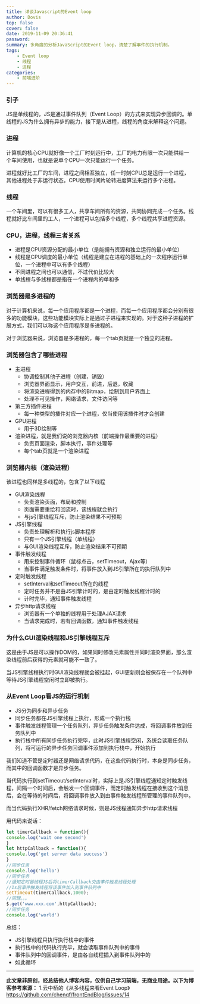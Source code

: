```yaml
---
title: 详谈Javascript的Event loop
author: Dovis
top: false
cover: false
date: 2019-11-09 20:36:41
password:
summary: 多角度的分析JavaScript的Event loop，清楚了解事件的执行机制。
tags:
    - Event loop
    - 线程
    - 进程
categories:
    - 前端进阶
---
```

### 引子
JS是单线程的，JS是通过事件队列（Event Loop）的方式来实现异步回调的。单线程的JS为什么拥有异步的能力，接下是从进程，线程的角度来解释这个问题。

### 进程
计算机的核心CPU就好像一个工厂时刻运行中，工厂的电力有限一次只能供给一个车间使用，也就是说单个CPU一次只能运行一个任务。

进程就好比工厂的车间，进程之间相互独立，任一时刻CPU总是运行一个进程，其他进程处于非运行状态。CPU使用时间片轮转进度算法来运行多个进程。

### 线程
一个车间里，可以有很多工人，共享车间所有的资源，共同协同完成一个任务。线程就好比车间里的工人，一个进程可以包括多个线程，多个线程共享进程资源。

### CPU，进程，线程三者关系
- 进程是CPU资源分配的最小单位（是能拥有资源和独立运行的最小单位）
- 线程是CPU调度的最小单位（线程是建立在进程的基础上的一次程序运行单位，一个进程中可以有多个线程）
- 不同进程之间也可以通信，不过代价比较大
- 单线程与多线程都是指在一个进程内的单和多

### 浏览器是多进程的
对于计算机来说，每一个应用程序都是一个进程，而每一个应用程序都会分别有很多的功能模块，这些功能模块实际上是通过子进程来实现的。对于这种子进程的扩展方式，我们可以称这个应用程序是多进程的。

对于浏览器来说，浏览器是多进程的，每一个tab页就是一个独立的进程。

### 浏览器包含了哪些进程
+ 主进程
    + 协调控制其他子进程（创建，销毁）
    + 浏览器界面显示，用户交互，前进，后退，收藏
    + 将渲染进程得到的内存中的Bitmap，绘制到用户界面上
    + 处理不可见操作，网络请求，文件访问等
+ 第三方插件进程
    + 每一种类型的插件对应一个进程，仅当使用该插件时才会创建
+ GPU进程
    + 用于3D绘制等
+ 渲染进程，就是我们说的浏览器内核（前端操作最重要的进程）
    + 负责页面渲染，脚本执行，事件处理等
    + 每个tab页就是一个渲染进程

### 浏览器内核（渲染进程）
该进程也同样是多线程的，包含了以下线程
+ GUI渲染线程
    + 负责渲染页面，布局和控制
    + 页面需要重绘和回流时，该线程就会执行
    + 与js引擎线程互斥，防止渲染结果不可预期
+ JS引擎线程
    + 负责处理解析和执行js脚本程序
    + 只有一个JS引擎线程（单线程）
    + 与GUI渲染线程互斥，防止渲染结果不可预期
+ 事件触发线程
    + 用来控制事件循环（鼠标点击，setTimeout，Ajax等）
    + 当事件满足触发条件时，将事件放入到JS引擎所在的执行队列中
+ 定时触发线程
    + setInterval和setTimeout所在的线程
    + 定时任务并不是由JS引擎计时的，是由定时触发线程计时的
    + 计时完毕，通知事件触发线程
+ 异步http请求线程
    + 浏览器有一个单独的线程用于处理AJAX请求
    + 当请求完成时，若有回调函数，通知事件触发线程

### 为什么GUI渲染线程和JS引擎线程互斥
这是由于JS是可以操作DOM的，如果同时修改元素属性并同时渲染界面，那么渲染线程前后获得的元素就可能不一致了。

当JS引擎线程执行时GUI渲染线程就会被挂起，GUI更新则会被保存在一个队列中等待JS引擎线程空闲时立即被执行。

### 从Event Loop看JS的运行机制
- JS分为同步和异步任务
- 同步任务都在JS引擎线程上执行，形成一个执行栈
- 事件触发线程管理一个任务队列，异步任务触发条件达成，将回调事件放到任务队列中
- 执行栈中所有同步任务执行完毕，此时JS引擎线程空闲，系统会读取任务队列，将可运行的异步任务回调事件添加到执行栈中，开始执行

我们知道不管是定时器还是网络请求代码，在这些代码执行时，本身是同步任务，而其中的回调函数才是异步任务。

当代码执行到setTimeout/setInterval时，实际上是JS引擎线程通知定时触发线程，间隔一个时间后，会触发一个回调事件，而定时触发线程在接收到这个消息后，会在等待的时间后，将回调事件放入到由事件触发线程所管理的事件队列中。

而当代码执行XHR/fetch网络请求时候，则是JS线程通知异步http请求线程

用代码来说话：
```javascript
let timerCallback = function(){
console.log('wait one second')
}
let httpCallback = function(){
console.log('get server data success')
}
//同步任务
console.log('hello')
//同步任务
//通知定时器线程JS后将timerCallback交由事件触发线程处理
//1s后事件触发线程将该事件加入到事件队列中
setTimeout(timerCallback,1000);
//同理。。。
$.get('www.xxx.com',httpCallback);
//同步任务
console.log('world')
```

总结：
- JS引擎线程只执行执行栈中的事件
- 执行栈中的代码执行完毕，就会读取事件队列中的事件
- 事件队列中的回调事件，是由各自线程插入到事件队列中的
- 如此循环
----
**此文章非原创，经总结他人博客内容，仅供自己学习前端，无商业用途。以下为博客参考来源：**
1.云中桥的《从多线程来看Event Loop》<https://github.com/chenqf/frontEndBlog/issues/14>